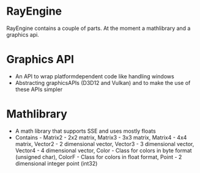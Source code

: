 # RayEngine
RayEngine contains a couple of parts. At the moment a mathlibrary and a graphics api.
# Graphics API
- An API to wrap platformdependent code like handling windows
- Abstracting graphicsAPIs (D3D12 and Vulkan) and to make the use of these APIs simpler
# Mathlibrary
- A math library that supports SSE and uses mostly floats
- Contains -
Matrix2 - 2x2 matrix, Matrix3 - 3x3 matrix, Matrix4 - 4x4 matrix, Vector2 - 2 dimensional vector, Vector3 - 3 dimensional vector, Vector4 - 4 dimensional vector, Color - Class for colors in byte format (unsigned char), ColorF - Class for colors in float format, Point - 2 dimensional integer point (int32)
